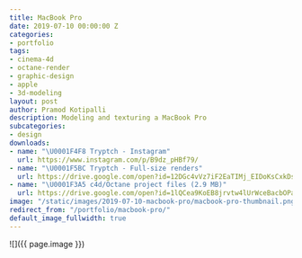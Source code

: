 ```yaml
---
title: MacBook Pro
date: 2019-07-10 00:00:00 Z
categories:
- portfolio
tags:
- cinema-4d
- octane-render
- graphic-design
- apple
- 3d-modeling
layout: post
author: Pramod Kotipalli
description: Modeling and texturing a MacBook Pro
subcategories:
- design
downloads:
- name: "\U0001F4F8 Tryptch - Instagram"
  url: https://www.instagram.com/p/B9dz_pHBf79/
- name: "\U0001F5BC️ Tryptch - Full-size renders"
  url: https://drive.google.com/open?id=12DGc4vVz7iF2EaTIMj_EIDoKsCxkDseN
- name: "\U0001F3A5 c4d/Octane project files (2.9 MB)"
  url: https://drive.google.com/open?id=1lQCea9KoEB8jrvtw4lUrWceBacbOPaOt
image: "/static/images/2019-07-10-macbook-pro/macbook-pro-thumbnail.png"
redirect_from: "/portfolio/macbook-pro/"
default_image_fullwidth: true
---
```


![]({{ page.image }})
